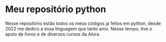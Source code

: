 # Meu repositório python

<p> Nesse repositório estão todos os meus códigos ja feitos em python, desde 2022 me dedico a essa linguagem que tanto amo. Nesse tempo, tive o apoio de livros e de diversos cursos da Alura.</p>
